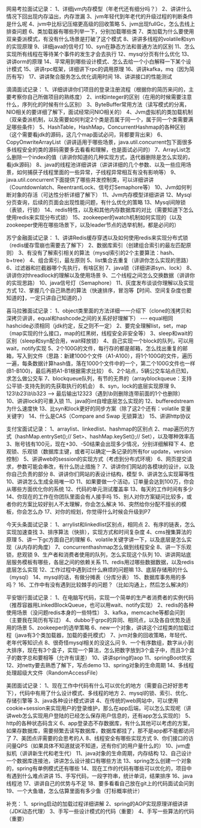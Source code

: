 
网易考拉面试记录：
1、详细jvm内存模型（年老代还有细分吗？）
2、讲讲什么情况下回出现内存溢出，内存泄漏
3、jvm年轻代到年老代的升级过程的判断条件是什么呢
4、jvm中比标记压缩更高级的回收策略
5、jvm出现fullGc，怎么去线上排查问题
6、类加载器有哪些列举一下，分别加载哪些类
7、类加载为什么要使用双亲委派模式，有没有什么场景是打破了这个模式
8、讲讲多线程的volatile和syn的实现原理
9、详细java的信号灯
10、syn在静态方法和普通方法的区别
11、怎么实现所有线程在等待某个事件的发生才会去执行
12、mysql分页有什么优化
13、讲讲orm的原理
14、平常用到哪些设计模式、怎么去给一个小白解释一下某个设计模式
15、讲讲rpc框架，详细讲下rpc的调用原理
16、讲讲kafka，mq（因为简历有写）
17、讲讲聚合服务怎么优化调用时间
18、讲讲接口的性能测试


滴滴面试记录：
1、详细讲讲你们项目的登录注册流程（根据你的简历来问的，主要考察你自己所做项目的熟练度）
2、int和integer的区别（在用的时候需要注意什么，序列化的时候有什么区别）
3、ByteBuffer常用方法（读写模式的分离，NIO相关的要详细了解下，面试经常问NIO相关的）
4、Jvm虚拟机的类加载机制（双亲委派机制，以及需要如何判定2个类是否属于同一个，属于同一个类需要满足哪些条件）
5、HashTable，HashMap，ConcurrentHashmap的各种区别（这个需要看jdk的源码，这几个map面试必问，背都要背出来）
6、CopyOnwriteArrayList（讲讲适用于哪些场景，java.util.concurrent包下面很多多线程安全的类的源码需要多去看看和理解，也是面试必问的）
7、ArrayList怎么删除一个index的值（讲讲你知道的几种实现方式，迭代器删除是怎么实现的，看jdk源码）
8、java的线程池详细讲讲（讲讲详细的几个参数、以及一些应用场景，如何捕获子线程里面的一些异常，子线程异常相互有没有影响等）
9、java.util.concurrent下面提供了哪些并发控制类，可以详细讲讲（Countdownlatch、ReentrantLock、信号灯Semaphore等）
10、Jvm如何判断对象的存活（可达性分析详细了解下）
11、Jvm内存模型详细讲讲
12、Mysql分页查询，后续的页面会出现性能问题，有什么优化的策略
13、Mysql间隙锁（表锁，行锁）
14、redis特性，以及和其他内存数据库的对比（需要知道下怎么使用redis来实现分布式锁）
15、zookeeper的watch机制如何实现的（以及zookeeper使用在哪些场景下，以及leader节点的选举机制，都是必问的）


苏宁金融面试记录：
1、讲讲Redis缓存穿透以及如何使用redis来实现分布式锁（redis缓存雪崩也需要去了解下）
2、数据库索引（创建组合索引的最左匹配原则）
3、有没有了解索引相关的算法（mysql索引的2个主要算法：hash、b+tree）
4、组合索引，最左原则
5、list集合去重复（讲讲你怎么实现的思路）
6、过滤器和拦截器哪个先执行，有啥区别
7、java锁（详细讲讲syn、lock）
8、讲讲你对threadlock的理解以及使用场景
9、二个线程之间怎么交换数据（讲讲你的实现思路）
10、java信号灯（Semaphore）
11、灰度发布谈谈你理解以及实现方式
12、掌握几个自己熟悉的算法（快速排序，冒泡等【时间、空间复杂度也要知道的】，一定只讲自己知道的，）


喜马拉雅面试记录：
1、object类里面的方法详细一一介绍下（clone的浅拷贝和深拷贝讲讲，equal和hashcode之间的关系好好理解下） --- equal相同hashcide必须相同（jdk约定，反之则不一定）
2、要完全理解list，set，map（map实现的什么接口，map的红黑树，线程安全非安全等）
3、sleep和wait的区别（sleep和syn配合用，wait释放锁）
4、自己实现一个block的队列，可以用wait，notify实现
5、2个100G的文件，每行存的都是邮箱，怎么找出重复的邮箱，写入到文件（思路：新建1000个文件（A1-A100），将1个100G的文件，遍历一遍，每条数据计算hash值，落在1000个文件中的一个，第二个100G文件也一样(B1-B100)，最后再把A1-B1根据需求比较）
6、2个站点，5辆公交车站点已知，求怎么做公交车
7、blockqueue队列，有节的无界的（arrayblockqueue：支持公平锁-支持先到的先获取执行的机会）
8、syn，lock的底层实现原理
9、123\b23\b\b323 –> 最后输出12323（遇到\b则删除连带前面的1个也删除）
10、讲讲lock的可重入锁
11、java的int自增底层怎么实现的
12、bufferedstream为什么速度快
13、比syn和lock更好的同步方案（除了这2个还有：volatile 变量关键字）
14、什么是CAS（Compare and Swap 无锁算法）
15、讲讲http协议


支付宝面试记录：
1、arraylist、linkedlist、hashmap的区别点
2、map遍历的方式（hashMap.entrySet();// Set>、hashMap.keySet();// Set），以及哪种效率高
3、账号钱有100元，现在+30、-50结果会出现多少情况，分别详细解释下
4、悲观锁、乐观锁（数据库主键，或者可以确定一条记录的所有for update，version控制）
5、讲讲web的session的实现方式（考虑到分布式环境）
6、网页提交请求，参数可能会串改，有什么防止措施？
7、讲讲你们网站的各模块的设计，以及你自己负责的部分
8、讲讲你们网站的表设计结构，模型
9、讲讲怎么实现幂等性
10、讲讲怎么生成全局唯一ID
11、如果要做一个活动，订单量会达到100万，你会从哪些方面优化你的系统
12、代码的单元测试覆盖率
13、每天的工作时间有多少
14、你现在的工作在你团队里面会有人接手吗
15、别人对你方案疑问比较多，或者你的方案比较好别人不太理解，你会怎么解决
16、突然给你分配不擅长的模板，你会怎么办
17、对你的规划，你觉得什么时候会升级到P7


今天头条面试记录：
1、arrylist和linkedlist区别点，相同点
2、有序的链表，怎么实现加速查找
3、排序算法（快排），实现方式和时间复杂度
4、cms搜集算法的原理
5、讲一下gc方面自己的理解
6、volatile关键字讲一下，以及底层是怎么实现（从内存的角度）
7、concurrenthashmap怎么做到线程安全
8、讲一下乐观锁，悲观锁
9、生产者和消费者使用的队列，怎么实现这个队列
10、讲讲网站底层服务模板有哪些，各层之间的依赖关系
11、redis用过哪些数据数据，以及redis底层怎么实现
12、工作过程中遇到过什么麻烦的问题嘛
13、底层存储用的什么（mysql）
14、mysql的话，有做分摊表（分库分表）
15、数据库事务用的多吗？
16、工作中有没有遇到比较棘手的问题？（比如沟通上，然后怎么解决的）


平安银行面试记录：
1、在电脑写代码，实现一个简单的生产者消费者的实例代码（推荐容器用LinkedBlockQueue，也可以用wait、notify实现）
2、redis的各种使用场景（没问题redis本身的一些特性）
3、kafka，memcache等都会问到（主要我在简历有写过）
4、dubbo于grpc的异同、相同点，以及各自优势及适用的场景
5、zookeeper的选举策略
6、new一个对象，讲讲这个过程类的加载过程（java有3个类加载器，加载的委托模式）
7、jvm对象的回收策略，年轻代、老年代等知识点
8、很奇怪mysql相关的没这么问
9、一个有序数组，数字从小到大排序，现在有3个盒子，实现一个算法，怎么把数字放到3个盒子中，而且3个盒子的数字总和要相等（允许有误差）
10、讲讲spring的aop
11、springBoot优劣
12、对netty要去熟悉了解下，写点demo
13、spring对象的生命周期
14、多线程处理超级大文件（RandomAccessFile）


美团面试记录：
1、现在工作中代码有什么可以优化的地方（需要自己好好思考下），代码中有用了什么设计模式、多线程的地方
2、mysql的锁、索引、优化、存储引擎等
3、java各种设计模式讲讲
4、在传统的web网站中，可以使用cookie+session来实现用户的登录维护，那么在app后端，可以怎么实现呢（讲讲web怎么实现用户登陆的已经怎么保存用户信息的，还有app怎么实现的）
5、http的各种状态码含义
6、app登录态不存数据库，有什么其他可以考虑的方案，如果存数据库，需要频繁去读写数据库，数据库都挂了，那不是app都不能都访问了
7、美团点评需要的会思考的人
8、线程安全有哪些实现方式
9、你们接口的访问量QPS（如果具体不知道就说不知道，还有你们的用户量什么的）
10、jvm虚拟机（讲讲新生代和老生代）
11、java对象的生命周期，内存结构
12、自己设计一个数据库连接池，讲讲怎么设计接口有哪些方法
13、spring怎么创建一个对象的，spring有单例模式还有哪些
14、现在工作的代码有哪些可以优化的，项目中有遇到什么难点讲讲
15、手写代码，一段字符串，统计单词，结果排序
16、java线程池
17、讲讲自己的优势与不足
18、要多看看自己放在git上的代码面试会问到
19、一个大鱼塘，怎么估算里面有多少鱼（打标概率统计）

补充：	
1、spring启动的加载过程详细讲解
2、spring的AOP实现原理详细讲讲（JDK动态代理）
3、手写一些设计模式的代码（重要）
4、手写一些算法的代码（重要）
